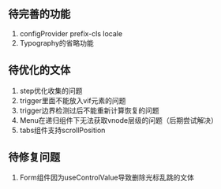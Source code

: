 ## 待完善的功能
1. configProvider prefix-cls locale
2. Typography的省略功能
## 待优化的文体
1. step优化收集的问题
2. trigger里面不能放入vif元素的问题
3. trigger边界检测过后不能重新计算恢复的问题
4. Menu在递归组件下无法获取vnode层级的问题（后期尝试解决）
5. tabs组件支持scrollPosition
## 待修复问题
1. Form组件因为useControlValue导致删除光标乱跳的文体
